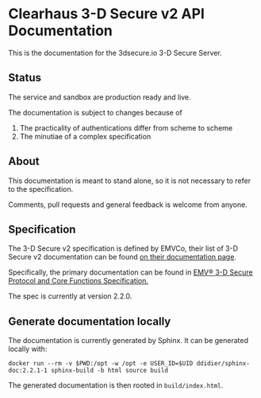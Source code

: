 # Clearhaus 3-D Secure v2 API Documentation

This is the documentation for the 3dsecure.io 3-D Secure Server.

## Status

The service and sandbox are production ready and live.

The documentation is subject to changes because of

1. The practicality of authentications differ from scheme to scheme
2. The minutiae of a complex specification

## About

This documentation is meant to stand alone, so it is not necessary to refer to the specification.

Comments, pull requests and general feedback is welcome from anyone.

## Specification

The 3-D Secure v2 specification is defined by EMVCo, their list of 3-D Secure v2
documentation can be found [on their documentation
page](https://www.emvco.com/document-search/?action=search_documents&publish_date=&emvco_document_version=&emvco_document_book=&px_search=&emvco_document_technology%5B%5D=3-d-secure).

Specifically, the primary documentation can be found in [EMV® 3-D Secure
Protocol and Core Functions Specification.](https://www.emvco.com/wp-content/uploads/documents/EMVCo_3DS_Spec_v220_122018.pdf)

The spec is currently at version 2.2.0.

## Generate documentation locally

The documentation is currently generated by Sphinx. It can be generated locally with:

	docker run --rm -v $PWD:/opt -w /opt -e USER_ID=$UID ddidier/sphinx-doc:2.2.1-1 sphinx-build -b html source build

The generated documentation is then rooted in `build/index.html`.

